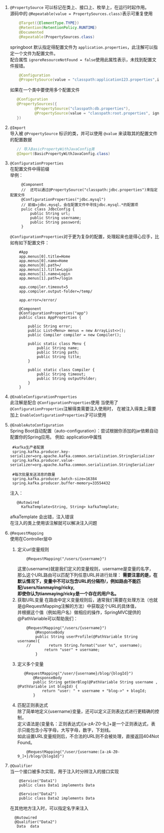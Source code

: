 1.  `@PropertySource`  可以标记在类上、接口上、枚举上，在运行时起作用。  
源码中的 `@Repeatable(value = PropertySources.class)`表示可重复使用
    ```java
        @Target({ElementType.TYPE})
        @Retention(RetentionPolicy.RUNTIME)
        @Documented
        @Repeatable(PropertySources.class)
     ```

    springboot 默认指定得配置文件为 `application.properties`，此注解可以指定一个文件为配置文件。  
    配合属性 `ignoreResourceNotFound = false`使用此属性表示，未找到配置文件报错。
    ```java
        @Configuration
        @PropertySource(value = "classpath:application123.properties",ignoreResourceNotFound = false)
    ```
    如果在一个类中要使用多个配置文件  
     ```java
        @Configuration
        @PropertySources({
                @PropertySource("classpath:db.properties"),
                @PropertySource(value = "classpath:root.properties", ignoreResourceNotFound = true)
        })
    ```
2.  `@Import`   
     导入被  `@PropertySource`  标识的类，并可以使用 `@value` 来读取其的配置文件的配置数据
     ```java
        // 导入BasicPropertyWithJavaConfig类
        @Import(BasicPropertyWithJavaConfig.class)
    ```
2. `@ConfigurationProperties`   
    在配置文件中得前缀    
    举例：
    ```$xslt
         @Component
         //  还可以通过@PropertySource("classpath:jdbc.properties")来指定配置文件
         @ConfigurationProperties("jdbc.mysql")
         // 前缀=jdbc.mysql，会在配置文件中寻找jdbc.mysql.*的配置项
         pulic class JdbcConfig {
             public String url;
             public String username;
             public String password;
         }
    
    ```    
    `@ConfigurationProperties`对于更为复杂的配置，处理起来也是得心应手，比如有如下配置文件：
    ```$xslt
        #App
        app.menus[0].title=Home
        app.menus[0].name=Home
        app.menus[0].path=/
        app.menus[1].title=Login
        app.menus[1].name=Login
        app.menus[1].path=/login
        
        app.compiler.timeout=5
        app.compiler.output-folder=/temp/
        
        app.error=/error/

    ```
    ```$xslt
        @Component
        @ConfigurationProperties("app")
        public class AppProperties {
        
            public String error;
            public List<Menu> menus = new ArrayList<>();
            public Compiler compiler = new Compiler();
        
            public static class Menu {
                public String name;
                public String path;
                public String title;
            }
        
            public static class Compiler {
                public String timeout;
                public String outputFolder;
            }
        }
    ```
    
3. `@EnableConfigurationProperties`  
    此注解是配合 `@ConfigurationProperties`使用 当使用了 `@ConfigurationProperties`注解得类需要注入使用时，
    在被注入得类上需要加上 `EnableConfigurationProperties`才可以使用
    
4. `@EnableAutoConfiguration`  
   Spring Boot自动配置（auto-configuration）：尝试根据你添加的jar依赖自动配置你的Spring应用。
   例如:
   application中属性
   ````aidl  
    #kafka生产者配置
    spring.kafka.producer.key-serializer=org.apache.kafka.common.serialization.StringSerializer
    spring.kafka.producer.value-serializer=org.apache.kafka.common.serialization.StringSerializer
    
    #每次批量发送消息的数量
    spring.kafka.producer.batch-size=16384
    spring.kafka.producer.buffer-memory=33554432

   ````
   注入：
   ````aidl
      @Autowired
        KafkaTemplate<String, String> kafkaTemplate;

   ````  
   afkaTemplate 会出错，注入错误  
   在注入的类上使用该注解就可以解决注入问题
    
5.  `@RequestMapping`  
    使用在Controller层中 
    1.  定义url变量规则  
        ```aidl
            @RequestMapping("/users/{username}")
        ```
        这里{username}就是我们定义的变量规则，username是变量的名字，  
        那么这个URL路由可以匹配下列任意URL并进行处理：
        **需要注意的是，在默认情况下，变量中不可以包含URL的分隔符/，例如路由不能匹配/users/tianmaying/ricky,  
        即使你认为tianmaying/ricky是一个存在的用户名。**
    2.  获取URL变量
        在路由中定义变量规则后，通常我们需要在处理方法（也就是@RequestMapping注解的方法）中获取这个URL的具体值，  
        并根据这个值（例如用户名）做相应的操作，SpringMVC提供的@PathVariable可以帮助我们：  
        ```aidl  
            @RequestMapping("/users/{username}")
                @ResponseBody
                public String userProfile(@PathVariable String username){
            //        return String.format("user %s", username);
                    return "user" + username; 
                }

        ```    
    3.  定义多个变量  
         ```aidl        
            @RequestMapping("/user/{username}/blog/{blogId}")
                @ResponseBody
                public String getUerBlog(@PathVariable String username , @PathVariable int blogId) {
                    return "user: " + username + "blog->" + blogId;
                }
        ```   
    4.  匹配正则表达式  
        除了简单地定义{username}变量，还可以定义正则表达式进行更精确的控制，  
        定义语法是{变量名：正则表达式}[a-zA-Z0-9_]+是一个正则表达式，表示只能包含小写字母，大写字母，数字，下划线。  
        如此设置URL变量规则后，不合法的URL则不会被处理，直接返回404Not Found。  
        ```aidl  
            @RequestMapping("/user/{username:[a-zA-Z0-9_]+}/blog/{blogId}")
        ```

6.  `@Qualifier`  
    当一个接口被多次实现，用于注入时分辨注入的接口实现  
    ```aidl
        @Service("Data1")
        public class Data1 implements Data  
    
        @Service("Data2")
        public class Data2 implements Data
    ```           
    在其他地方注入时，可以指定名字来注入  
    ```aidl
      @Autowired  
      @Qualifier("Data2")
       Data  data
    ```